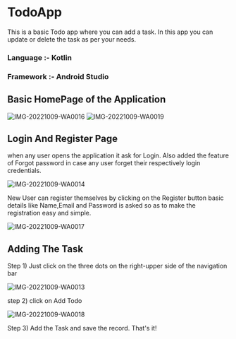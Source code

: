 # TodoApp
This is a basic Todo app where you can add a task. In this app you can update or delete the task as per your needs.

### Language :- Kotlin
### Framework :- Android Studio

## Basic HomePage of the Application
![IMG-20221009-WA0016](https://user-images.githubusercontent.com/92742868/194869551-3e03dce4-faf8-45b9-978f-c0a7966af9be.jpg)  ![IMG-20221009-WA0019](https://user-images.githubusercontent.com/92742868/194869586-35a8f435-2ff7-446c-a202-f2a8c33c214a.jpg)




## Login And Register Page 
when any user opens the application it ask for Login.
Also added the feature of Forgot password in case any user forget their respectively login credentials.

![IMG-20221009-WA0014](https://user-images.githubusercontent.com/92742868/194869723-9137d809-14f1-4d7a-9d63-3cd9de27dc19.jpg)

New User can register themselves by clicking on the Register button
basic details like Name,Email and Password is asked so as to make the registration easy and simple.

![IMG-20221009-WA0017](https://user-images.githubusercontent.com/92742868/194869852-54f6bdd9-6a4c-4bb4-8519-96f34adcbeff.jpg)


## Adding The Task
Step 1) Just click on the three dots on the right-upper side of the navigation bar

![IMG-20221009-WA0013](https://user-images.githubusercontent.com/92742868/194869926-f31c4281-ee28-48c4-b3a9-21f1849a102a.jpg)


step 2) click on Add Todo

![IMG-20221009-WA0018](https://user-images.githubusercontent.com/92742868/194869963-f5d754c7-ffdd-4bf0-9552-f76c94590edf.jpg)


Step 3) Add the Task and save the record. That's it!
